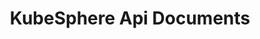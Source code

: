 ---
title: KubeSphere Api Documents
description: KubeSphere Api Documents
keywords: KubeSphere, KubeSphere Documents, Kubernetes
---